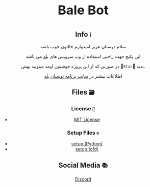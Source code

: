<div align='center'>
<p style = "font-size: 40px;"><b> Bale Bot </b></p>

<div align='center'>

## Info `ℹ`

سلام دوستان عزیز امیدوارم حالتون خوب باشه 

این پکیج جهت راحتی استفاده از وب سرویس های [بله](https://bale.ai/) می باشد


در صورتی که از این پروژه خوشتون اومد میتونید بهش 🌟`Star`🌟 بدید.




اطلاعات بیشتر در [سایت برنامه نویسان بله](https://devbale.ir/)

## Files `🗃`

</div>

### License `📜` 
* [MIT License](https://github.com/kianahmadian/bale-bot/blob/main/LICENSE)

### Setup Files `⚙`
* [setup (Python)](https://github.com/kianahmadian/bale-bot/blob/main/setup.py)
* [setup (cfd)](https://github.com/kianahmadian/bale-bot/blob/main/setup.cfd)



## Social Media `📚`

<div align='center'>
<a href="https://discord.com/users/684748470799958033"> Discord </a>
</div>
